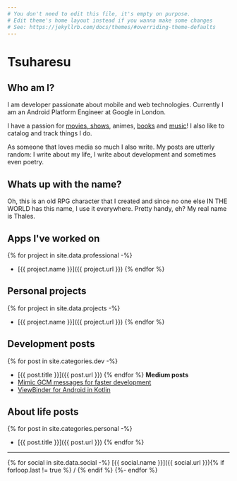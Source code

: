 ```yaml
---
# You don't need to edit this file, it's empty on purpose.
# Edit theme's home layout instead if you wanna make some changes
# See: https://jekyllrb.com/docs/themes/#overriding-theme-defaults
---
```


# Tsuharesu

## Who am I?

I am developer passionate about mobile and web technologies. Currently I am an Android Platform Engineer at Google in London.

I have a passion for [movies, shows](https://trakt.tv/users/tsuharesu), animes, [books](https://www.goodreads.com/tsuharesu
) and [music](https://www.last.fm/user/tsuharesu)! I also like to catalog and
track things I do.

As someone that loves media so much I also write. My posts are utterly random: I write about my
life, I write about development and sometimes even poetry.

## Whats up with the name?
Oh, this is an old RPG character that I created and since no one else IN THE WORLD has this name,
I use it everywhere. Pretty handy, eh? My real name is Thales.

## Apps I've worked on
{% for project in site.data.professional -%}
* [{{ project.name }}]({{ project.url }})
{% endfor %}

## Personal projects
{% for project in site.data.projects -%}
* [{{ project.name }}]({{ project.url }})
{% endfor %}

## Development posts
{% for post in site.categories.dev -%}
* [{{ post.title }}]({{ post.url }})
{% endfor %}
**Medium posts**
* [Mimic GCM messages for faster development](https://medium.com/@tsuharesu/mimic-gcm-messages-for-faster-development-faadef42eb79)
* [ViewBinder for Android in
  Kotlin](https://medium.com/making-internets/viewbinder-for-android-in-kotlin-abbeae67fab3#.je8w00qx3)

## About life posts
{% for post in site.categories.personal -%}
* [{{ post.title }}]({{ post.url }})
{% endfor %}

<hr />
<footer markdown="1">
{% for social in site.data.social -%}
[{{ social.name }}]({{ social.url }}){% if forloop.last != true %} / {% endif %}
{%- endfor %}
</footer>

